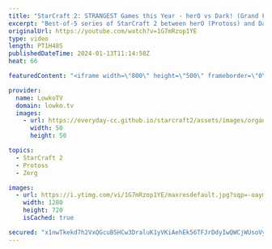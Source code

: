 ```yaml
---
title: "StarCraft 2: STRANGEST Games this Year - herO vs Dark! (Grand Finals)"
excerpt: "Best-of-5 series of StarCraft 2 between herO (Protoss) and Dark (Zerg). This series is the grand finals of the Korean Starcraft League, the KSL. The KSL on Patreon: https://patreon.com/KoreanStarcraftLeague/ Support my work: https://patreon.com/lowkotv  Lowko merch: https://lowko.shop Tech setup: https://lowko.tv/setup"
originalUrl: https://youtube.com/watch?v=1G7mRzop1YE
type: video
length: PT1H48S
publishedDateTime: 2024-01-13T11:14:58Z
heat: 66

featuredContent: "<iframe width=\"800\" height=\"500\" frameborder=\"0\" src=\"https://www.youtube.com/embed/1G7mRzop1YE\" allow=\"accelerometer; autoplay; encrypted-media; gyroscope; picture-in-picture\" allowfullscreen></iframe>"

provider:
  name: LowkoTV
  domain: lowko.tv
  images:
    - url: https://everyday-cc.github.io/starcraft2/assets/images/organizations/lowko.tv-50x50.jpg
      width: 50
      height: 50

topics:
  - StarCraft 2
  - Protoss
  - Zerg

images:
  - url: https://i.ytimg.com/vi/1G7mRzop1YE/maxresdefault.jpg?sqp=-oaymwEmCIAKENAF8quKqQMa8AEB-AH-CYAC0AWKAgwIABABGGUgSihCMA8=&rs=AOn4CLBm3M1CPiRKBp-qTXn_omgP1Y-iKQ
    width: 1280
    height: 720
    isCached: true

secured: "x1nwTkekd7h2VxQGcuB5HCw3DraluK1yVKiAehEk56TFJrDdyIwQWCjWUsoVy91G2p8iBqA2LBPiRPTc9Ul8/xmVSllQrZsvpAW8KxvGklFbZEUYYjnGncQLj/XzVii71/wnHI8lqY9ZrgJ/GwCseg9BWOeCsadObo5xrZN2FQ00hVW5Vtn1nF0y5mWqmGVP6+dCoKonL2EgnDTaGjfC3r76W76c4wfDulojjoGeT2pA5ZhzNA9ftlAy5a3vALy6FLsEe2p5gTj9cTLN+2ySKa/bvzv5VlbGZrXIjRdqqWu+qRvuQUxc7KEIVR3rqpKw2ueS2Jkyk9NComRa2r6pxVbYQZgDPamt8iROPZxTXiY1rR4CwygPgCZqHhfG5IBIfnhV5S5WPZlvxItH3A3Zp6o9ygjBI5Ay0FaZRLxL98s=;XDaBQrKiGf6cs1HBLdhO9g=="
---
```



